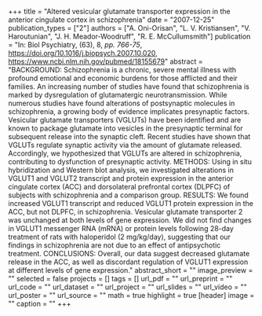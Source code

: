+++
title = "Altered vesicular glutamate transporter expression in the anterior cingulate cortex in schizophrenia"
date = "2007-12-25"
publication_types = ["2"]
authors = ["A. Oni-Orisan", "L. V. Kristiansen", "V. Haroutunian", "J. H. Meador-Woodruff", "R. E. McCullumsmith"]
publication = "In: Biol Psychiatry, (63), 8, _pp. 766-75_, https://doi.org/10.1016/j.biopsych.2007.10.020, https://www.ncbi.nlm.nih.gov/pubmed/18155679"
abstract = "BACKGROUND: Schizophrenia is a chronic, severe mental illness with profound emotional and economic burdens for those afflicted and their families. An increasing number of studies have found that schizophrenia is marked by dysregulation of glutamatergic neurotransmission. While numerous studies have found alterations of postsynaptic molecules in schizophrenia, a growing body of evidence implicates presynaptic factors. Vesicular glutamate transporters (VGLUTs) have been identified and are known to package glutamate into vesicles in the presynaptic terminal for subsequent release into the synaptic cleft. Recent studies have shown that VGLUTs regulate synaptic activity via the amount of glutamate released. Accordingly, we hypothesized that VGLUTs are altered in schizophrenia, contributing to dysfunction of presynaptic activity. METHODS: Using in situ hybridization and Western blot analysis, we investigated alterations in VGLUT1 and VGLUT2 transcript and protein expression in the anterior cingulate cortex (ACC) and dorsolateral prefrontal cortex (DLPFC) of subjects with schizophrenia and a comparison group. RESULTS: We found increased VGLUT1 transcript and reduced VGLUT1 protein expression in the ACC, but not DLPFC, in schizophrenia. Vesicular glutamate transporter 2 was unchanged at both levels of gene expression. We did not find changes in VGLUT1 messenger RNA (mRNA) or protein levels following 28-day treatment of rats with haloperidol (2 mg/kg/day), suggesting that our findings in schizophrenia are not due to an effect of antipsychotic treatment. CONCLUSIONS: Overall, our data suggest decreased glutamate release in the ACC, as well as discordant regulation of VGLUT1 expression at different levels of gene expression."
abstract_short = ""
image_preview = ""
selected = false
projects = []
tags = []
url_pdf = ""
url_preprint = ""
url_code = ""
url_dataset = ""
url_project = ""
url_slides = ""
url_video = ""
url_poster = ""
url_source = ""
math = true
highlight = true
[header]
image = ""
caption = ""
+++

